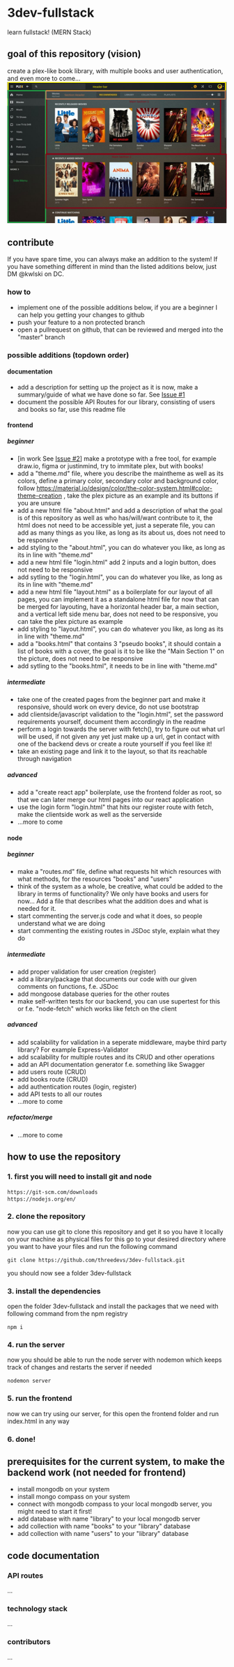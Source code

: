# 3dev-fullstack
learn fullstack! (MERN Stack)
## goal of this repository (vision)
create a plex-like book library, with multiple books and user authentication, and even more to come...
![layout](documentation/Layout.png "Title")
## contribute
If you have spare time, you can always make an addition to the system! If you have something different in mind than the listed additions below, just DM @kwlski on DC.
### how to
- implement one of the possible additions below, if you are a beginner I can help you getting your changes to github
- push your feature to a non protected branch
- open a pullrequest on github, that can be reviewed and merged into the "master" branch
### possible additions (topdown order)
#### documentation
- add a description for setting up the project as it is now, make a summary/guide of what we have done so far. See [Issue #1](https://github.com/threedevs/3dev-fullstack/issues/1)
- document the possible API Routes for our library, consisting of users and books so far, use this readme file
#### frontend
##### beginner
- [in work See [Issue #2](https://github.com/threedevs/3dev-fullstack/issues/2)] make a prototype with a free tool, for example draw.io, figma or justinmind, try to immitate plex, but with books!
- add a "theme.md" file, where you describe the maintheme as well as its colors, define a primary color, secondary color and background color, follow https://material.io/design/color/the-color-system.html#color-theme-creation , take the plex picture as an example and its buttons if you are unsure
- add a new html file "about.html" and add a description of what the goal is of this repository as well as who has/will/want contribute to it, the html does not need to be accessible yet, just a seperate file, you can add as many things as you like, as long as its about us, does not need to be responsive
- add styling to the "about.html", you can do whatever you like, as long as its in line with "theme.md"
- add a new html file "login.html" add 2 inputs and a login button, does not need to be responsive
- add sytling to the "login.html", you can do whatever you like, as long as its in line with "theme.md"
- add a new html file "layout.html" as a boilerplate for our layout of all pages, you can implement it as a standalone html file for now that can be merged for layouting, have a horizontal header bar, a main section, and a vertical left side menu bar, does not need to be responsive, you can take the plex picture as example
- add styling to "layout.html", you can do whatever you like, as long as its in line with "theme.md"
- add a "books.html" that contains  3 "pseudo books", it should contain a list of books with a cover, the goal is it to be like the "Main Section 1" on the picture, does not need to be responsive
- add sytling to the "books.html",  it needs to be in line with "theme.md"
##### intermediate
- take one of the created pages from the beginner part and make it responsive, should work on every device, do not use bootstrap
- add clientside/javascript validation to the "login.html", set the password requirements yourself, document them accordingly in the readme
- perform a login towards the server with fetch(), try to figure out what url will be used, if not given any yet just make up a url, get in contact with one of the backend devs or create a route yourself if you feel like it!
- take an existing page and link it to the layout, so that its reachable through navigation
##### advanced
- add a "create react app" boilerplate, use the frontend folder as root, so that we can later merge our html pages into our react application
- use the login form "login.html" that hits our register route with fetch, make the clientside work as well as the serverside
- ...more to come
#### node
##### beginner
- make a "routes.md" file, define what requests hit which resources with what methods, for the resources "books" and "users"
- think of the system as a whole, be creative, what could be added to the library in terms of functionality? We only have books and users for now... Add a file that describes what the addition does and what is needed for it.
- start commenting the server.js code and what it does, so people understand what we are doing
- start commenting the existing routes in JSDoc style, explain what they do
##### intermediate
- add proper validation for user creation (register)
- add a library/package that documents our code with our given comments on functions, f.e. JSDoc
- add mongoose database queries for the other routes
- make self-written tests for our backend, you can use supertest for this or f.e. "node-fetch" which works like fetch on the client
##### advanced
- add scalability for validation in a seperate middleware, maybe third party library? For example Express-Validator
- add scalability for multiple routes and its CRUD and other operations
- add an API documentation generator f.e. something like Swagger
- add users route (CRUD)
- add books route (CRUD)
- add authentication routes (login, register)
- add API tests to all our routes
- ...more to come

##### refactor/merge
- ...more to come

## how to use the repository
### 1. first you will need to install git and node
```
https://git-scm.com/downloads
https://nodejs.org/en/
```
### 2. clone the repository
now you can use git to clone this repository and get it so you have it locally on your machine as physical files
for this go to your desired directory where you want to have your files and run the following command
```
git clone https://github.com/threedevs/3dev-fullstack.git
```
you should now see a folder 3dev-fullstack
### 3. install the dependencies
open the folder 3dev-fullstack and install the packages that we need with following command from the npm registry
```
npm i
```
### 4. run the server
now you should be able to run the node server with nodemon which keeps track of changes and restarts the server if needed
```
nodemon server
```
### 5. run the frontend
now we can try using our server, for this open the frontend folder and run index.html in any way
### 6. done!

## prerequisites for the current system, to make the backend work (not needed for frontend)
- install mongodb on your system
- install mongo compass on your system
- connect with mongodb compass to your local mongodb server, you might need to start it first!
- add database with name "library" to your local mongodb server
- add collection with name "books" to your "library" database
- add collection with name "users" to your "library" database
## code documentation
### API routes
...
### technology stack
...
### contributors
...
